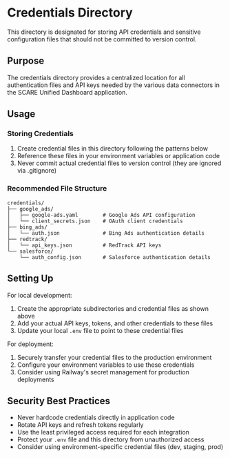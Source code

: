 # Credentials Directory

This directory is designated for storing API credentials and sensitive configuration files that should not be committed to version control.

## Purpose

The credentials directory provides a centralized location for all authentication files and API keys needed by the various data connectors in the SCARE Unified Dashboard application.

## Usage

### Storing Credentials

1. Create credential files in this directory following the patterns below
2. Reference these files in your environment variables or application code
3. Never commit actual credential files to version control (they are ignored via .gitignore)

### Recommended File Structure

```
credentials/
├── google_ads/
│   ├── google-ads.yaml        # Google Ads API configuration
│   └── client_secrets.json    # OAuth client credentials
├── bing_ads/
│   └── auth.json              # Bing Ads authentication details
├── redtrack/
│   └── api_keys.json          # RedTrack API keys
└── salesforce/
    └── auth_config.json       # Salesforce authentication details
```

## Setting Up

For local development:
1. Create the appropriate subdirectories and credential files as shown above
2. Add your actual API keys, tokens, and other credentials to these files
3. Update your local `.env` file to point to these credential files

For deployment:
1. Securely transfer your credential files to the production environment
2. Configure your environment variables to use these credentials
3. Consider using Railway's secret management for production deployments

## Security Best Practices

- Never hardcode credentials directly in application code
- Rotate API keys and refresh tokens regularly
- Use the least privileged access required for each integration
- Protect your `.env` file and this directory from unauthorized access
- Consider using environment-specific credential files (dev, staging, prod)
